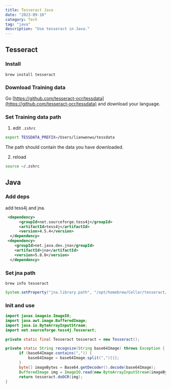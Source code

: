 ```yaml
---
title: Tesseract Java
date: "2023-09-10"
category: Tech
tag: "java"
description: "Use tesseract in Java."
---
```


## Tesseract

### Install

```shell
brew install tesseract
```

### Download Training data

Go [https://github.com/tesseract-ocr/tessdata](https://github.com/tesseract-ocr/tessdata) and download your language.

### Set Training data path

1. edit `.zshrc`

```zsh
export TESSDATA_PREFIX=/Users/lianwenwu/tessdata
```

The path should contain the data you have downloaded.

2. reload

```zsh
source ~/.zshrc
```

## Java

### Add deps

add tess4j and jna.

```xml
 <dependency>
      <groupId>net.sourceforge.tess4j</groupId>
      <artifactId>tess4j</artifactId>
      <version>4.5.4</version>
  </dependency>
 <dependency>
    <groupId>net.java.dev.jna</groupId>
    <artifactId>jna</artifactId>
    <version>5.8.0</version>
  </dependency>
```

### Set jna path

```shell
brew info tesseract
```

```java
System.setProperty("jna.library.path", "/opt/homebrew/Cellar/tesseract/5.3.2_1/lib");
```

### Init and use

```java
import javax.imageio.ImageIO;
import java.awt.image.BufferedImage;
import java.io.ByteArrayInputStream;
import net.sourceforge.tess4j.Tesseract;

private static final Tesseract tesseract = new Tesseract();

private static String recognize(String base64Image) throws Exception {
      if (base64Image.contains(",")) {
          base64Image = base64Image.split(",")[1];
      }
      byte[] imageBytes = Base64.getDecoder().decode(base64Image);
      BufferedImage img = ImageIO.read(new ByteArrayInputStream(imageBytes));
      return tesseract.doOCR(img);
}
```

